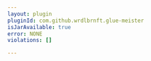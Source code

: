 ```yaml
---
layout: plugin
pluginId: com.github.wrdlbrnft.glue-meister
isJarAvailable: true
error: NONE
violations: []

---
```

